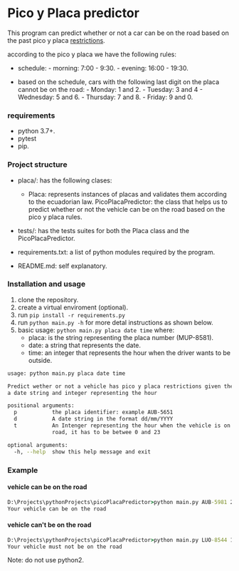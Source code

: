 # Pico y Placa predictor
This program can predict whether or not a car can be on the road based on the past pico y placa [restrictions](httphttps://ecuador.seguros123.com/todo-lo-que-debes-saber-del-famoso-pico-y-placa/:// "restrictions").

according to the pico y placa we have the following rules:
- schedule:
      - morning: 7:00 - 9:30.
      - evening: 16:00 - 19:30.

- based on the schedule, cars with the following last digit on the placa cannot be on the road:
      - Monday: 1 and 2.
      - Tuesday: 3 and 4
      - Wednesday: 5 and 6.
      - Thursday: 7 and 8.
      - Friday: 9 and 0.

### requirements
  - python 3.7+.
  - pytest
  - pip.

### Project structure
* placa/: has the following clases:
	* Placa: represents instances of placas and validates them according to the ecuadorian law. 
	PicoPlacaPredictor: the class that helps us to predict whether or not the vehicle can be on the road based on the pico y placa rules.
	
* tests/: has the tests suites for both the Placa class and the PicoPlacaPredictor.
* requirements.txt: a list of python modules required by the program.
* README.md: self explanatory. 


### Installation and usage 

1. clone the repository.
2. create a virtual enviroment (optional).
3. run `pip install -r requirements.py` 
4. run `python main.py -h` for more detal instructions as shown below.
5. basic usage: `python main.py placa date time` where:
	* placa: is the string representing the placa number (MUP-8581).
	* date: a string that represents the date. 
	* time: an integer that represents the hour when the driver wants to be outside.


```bash
usage: python main.py placa date time

Predict wether or not a vehicle has pico y placa restrictions given the placa,
a date string and integer representing the hour

positional arguments:
  p           the placa identifier: example AUB-5651
  d           A date string in the format dd/mm/YYYY
  t           An Intenger representing the hour when the vehicle is on the
              road, it has to be betwee 0 and 23

optional arguments:
  -h, --help  show this help message and exit

```

### Example 
#### vehicle can be on the road
```cmd
D:\Projects\pythonProjects\picoPlacaPredictor>python main.py AUB-5981 23/06/2022 8
Your vehicle can be on the road

```

#### vehicle can't be on the road
```cmd
D:\Projects\pythonProjects\picoPlacaPredictor>python main.py LUO-8544 17/05/2022 8  
Your vehicle must not be on the road
```

Note: do not use python2.